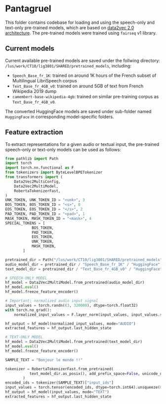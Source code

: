 # Pantagruel

This folder contains codebase for loading and using the speech-only and text-only pre-trained models, which are based on [data2vec 2.0 architecture](https://arxiv.org/abs/2212.07525). The pre-trained models were trained using `fairseq` v1 library.

## Current models
Current available pre-trained models are saved under the follwing directory: `/lus/work/CT10/lig3801/SHARED/pretrained_models`, including:
- `Speech_Base_fr_1K`: trained on around 1K hours of the French subset of Multilingual LibriSpeech corpus 
- `Text_Base_fr_4GB_v0`: trained on around 5GB of text from French Wikipedia 2019 dump
- `camembert-base-wikipedia-4gb`: trained on similar pre-training corpus as `Text_Base_fr_4GB_v0`.

The converted HuggingFace models are saved under sub-folder named `HuggingFace` in corresponding model-specific folders.


## Feature extraction
To extract representations for a given audio or textual input, the pre-trained speech-only or text-only models can be used as follows:
```python
from pathlib import Path
import torch
import torch.nn.functional as F
from tokenizers import ByteLevelBPETokenizer
from transformers import (
    Data2Vec2MultiConfig,
    Data2Vec2MultiModel,
    RobertaTokenizerFast,
)
UNK_TOKEN, UNK_TOKEN_ID = "<unk>", 3
BOS_TOKEN, BOS_TOKEN_ID = "<s>", 0
EOS_TOKEN, EOS_TOKEN_ID = "</s>", 2
PAD_TOKEN, PAD_TOKEN_ID = "<pad>", 1
MASK_TOKEN, MASK_TOKEN_ID = "<mask>", 4
SPECIAL_TOKENS = [
            BOS_TOKEN,
            PAD_TOKEN,
            EOS_TOKEN,
            UNK_TOKEN,
            MASK_TOKEN,
        ]

pretrained_dir = Path("/lus/work/CT10/lig3801/SHARED/pretrained_models")
audio_model_dir = pretrained_dir / "Speech_Base_fr_1K" / "HuggingFace"
text_model_dir = pretrained_dir / "Text_Base_fr_4GB_v0" / "HuggingFace"

# SPEECH-ONLY MODEL
hf_model = Data2Vec2MultiModel.from_pretrained(audio_model_dir)
hf_model.eval()
hf_model.freeze_feature_encoder()

# Important: normalized audio input signal
input_values = torch.randn((3, 320000), dtype=torch.float32)
with torch.no_grad():
    normalized_input_values = F.layer_norm(input_values, input_values.size()[1:])

hf_output = hf_model(normalized_input_values, mode="AUDIO")
extracted_features = hf_output.last_hidden_state

# TEXT-ONLY MODEL
hf_model = Data2Vec2MultiModel.from_pretrained(text_model_dir)
hf_model.eval()
hf_model.freeze_feature_encoder()

SAMPLE_TEXT = "Bonjour le monde !!"

tokenizer = RobertaTokenizerFast.from_pretrained(
           text_model_dir.as_posix(), add_prefix_space=False, unicode_normalizer="nfc"
        )
encoded_ids = tokenizer(SAMPLE_TEXT)["input_ids"]
input_values = torch.tensor(encoded_ids, dtype=torch.int64).unsqueeze(0)
hf_output = hf_model(input_values, mode="TEXT")
extracted_features = hf_output.last_hidden_state
```
